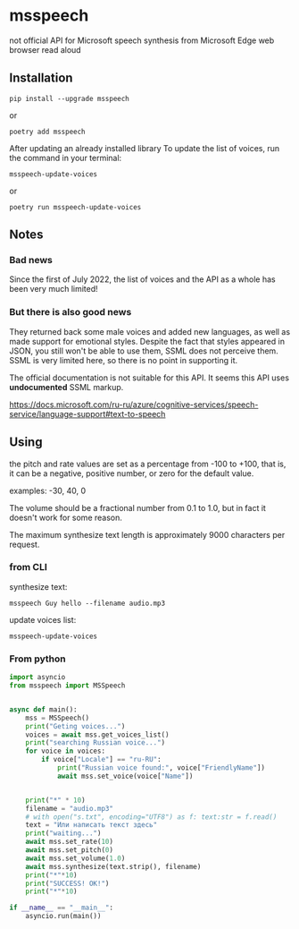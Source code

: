 # msspeech
not official API for Microsoft speech synthesis from Microsoft Edge web browser read aloud

## Installation

`pip install --upgrade msspeech`

or

`poetry add msspeech`


After updating an already installed library
To update the list of voices, run the command in your terminal:

`msspeech-update-voices`

or

`poetry run msspeech-update-voices`


## Notes
### Bad news

Since the first of July 2022,
the list of voices and the API as a whole has been very much limited!

### But there is also good news

They returned back some male voices and added new languages, as well as made support for emotional styles.
Despite the fact that styles appeared in JSON, you still won't be able to use them, SSML does not perceive them.
SSML is very limited here, so there is no point in supporting it.

The official documentation is not suitable for this API. It seems this API uses **undocumented** SSML markup.

https://docs.microsoft.com/ru-ru/azure/cognitive-services/speech-service/language-support#text-to-speech

## Using
the pitch and rate values are set as a percentage from -100 to +100,
that is, it can be a negative, positive number, or zero for the default value.

examples: -30, 40, 0


The volume should be a fractional number from 0.1 to 1.0, but in fact it doesn't work for some reason.


The maximum synthesize text length is approximately 9000 characters per request.

### from CLI

synthesize text:

`msspeech Guy hello --filename audio.mp3`

update voices list:

`msspeech-update-voices`

### From python
```python
import asyncio
from msspeech import MSSpeech


async def main():
	mss = MSSpeech()
	print("Geting voices...")
	voices = await mss.get_voices_list()
	print("searching Russian voice...")
	for voice in voices:
		if voice["Locale"] == "ru-RU":
			print("Russian voice found:", voice["FriendlyName"])
			await mss.set_voice(voice["Name"])


	print("*" * 10)
	filename = "audio.mp3"
	# with open("s.txt", encoding="UTF8") as f: text:str = f.read()
	text = "Или написать текст здесь"
	print("waiting...")
	await mss.set_rate(10)
	await mss.set_pitch(0)
	await mss.set_volume(1.0)
	await mss.synthesize(text.strip(), filename)
	print("*"*10)
	print("SUCCESS! OK!")
	print("*"*10)

if __name__ == "__main__":
	asyncio.run(main())
```
